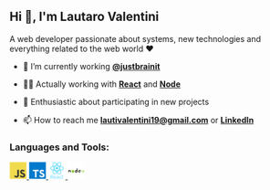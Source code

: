 ## Hi 👋, I'm Lautaro Valentini

A web developer passionate about systems, new technologies and everything related to the web world :heart:

- 🌱 I’m currently working **[@justbrainit](https://www.linkedin.com/company/just-brainit)**

- 👨‍💻 Actually working with **[React](https://es.reactjs.org/)** and **[Node](https://nodejs.org/es/)**

- 🤝 Enthusiastic about participating in new projects

- 📫 How to reach me **lautivalentini19@gmail.com** or **[LinkedIn](https://www.linkedin.com/in/lautivalentini/)**

<h3 align="left">Languages and Tools:</h3>
<p align="left">
  <a
    href="https://developer.mozilla.org/en-US/docs/Web/JavaScript"
    target="_blank"
  >
    <img
      src="https://raw.githubusercontent.com/devicons/devicon/master/icons/javascript/javascript-original.svg"
      alt="javascript"
      width="30"
      height="30"
      borderRadius="50%"
    />
  </a>
  <a href="https://www.typescriptlang.org/" target="_blank">
    <img
      src="https://raw.githubusercontent.com/devicons/devicon/master/icons/typescript/typescript-original.svg"
      alt="typescript"
      width="30"
      height="30"
      borderRadius="50%"
    />
  </a>
  <a href="https://reactjs.org/" target="_blank">
    <img
      src="https://raw.githubusercontent.com/devicons/devicon/master/icons/react/react-original-wordmark.svg"
      alt="react"
      width="30"
      height="30"
      borderRadius="50%"
    />
  </a>
  <a href="https://nodejs.org" target="_blank">
    <img
      src="https://raw.githubusercontent.com/devicons/devicon/master/icons/nodejs/nodejs-original-wordmark.svg"
      alt="nodejs"
      width="30"
      height="30"
      borderRadius="50%"
    />
  </a>
</p>
